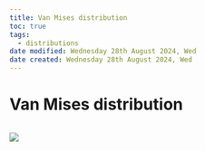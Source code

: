 ```yaml
---
title: Van Mises distribution
toc: true
tags:
  - distributions
date modified: Wednesday 28th August 2024, Wed
date created: Wednesday 28th August 2024, Wed
---
```


# Van Mises distribution
```toc
```
 ![](Pasted%20image%2020240828105807%201.png)